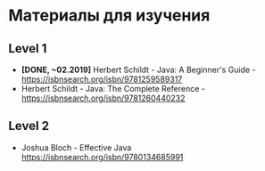 # Материалы для изучения

## Level 1
 - **[DONE, ~02.2019]** Herbert Schildt - Java: A Beginner's Guide - https://isbnsearch.org/isbn/9781259589317
 - Herbert Schildt - Java: The Complete Reference - https://isbnsearch.org/isbn/9781260440232

## Level 2
 - Joshua Bloch - Effective Java https://isbnsearch.org/isbn/9780134685991
